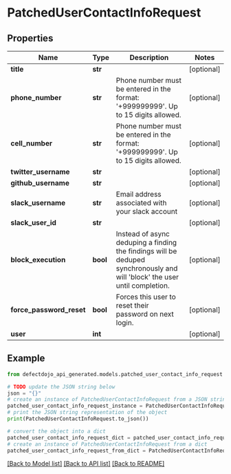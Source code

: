 # PatchedUserContactInfoRequest


## Properties

Name | Type | Description | Notes
------------ | ------------- | ------------- | -------------
**title** | **str** |  | [optional] 
**phone_number** | **str** | Phone number must be entered in the format: &#39;+999999999&#39;. Up to 15 digits allowed. | [optional] 
**cell_number** | **str** | Phone number must be entered in the format: &#39;+999999999&#39;. Up to 15 digits allowed. | [optional] 
**twitter_username** | **str** |  | [optional] 
**github_username** | **str** |  | [optional] 
**slack_username** | **str** | Email address associated with your slack account | [optional] 
**slack_user_id** | **str** |  | [optional] 
**block_execution** | **bool** | Instead of async deduping a finding the findings will be deduped synchronously and will &#39;block&#39; the user until completion. | [optional] 
**force_password_reset** | **bool** | Forces this user to reset their password on next login. | [optional] 
**user** | **int** |  | [optional] 

## Example

```python
from defectdojo_api_generated.models.patched_user_contact_info_request import PatchedUserContactInfoRequest

# TODO update the JSON string below
json = "{}"
# create an instance of PatchedUserContactInfoRequest from a JSON string
patched_user_contact_info_request_instance = PatchedUserContactInfoRequest.from_json(json)
# print the JSON string representation of the object
print(PatchedUserContactInfoRequest.to_json())

# convert the object into a dict
patched_user_contact_info_request_dict = patched_user_contact_info_request_instance.to_dict()
# create an instance of PatchedUserContactInfoRequest from a dict
patched_user_contact_info_request_from_dict = PatchedUserContactInfoRequest.from_dict(patched_user_contact_info_request_dict)
```
[[Back to Model list]](../README.md#documentation-for-models) [[Back to API list]](../README.md#documentation-for-api-endpoints) [[Back to README]](../README.md)


